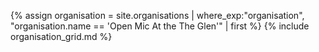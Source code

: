 {% assign organisation = site.organisations 
    | where_exp:"organisation", "organisation.name == 'Open Mic At the The Glen'"
    | first %}
{% include organisation_grid.md %}
